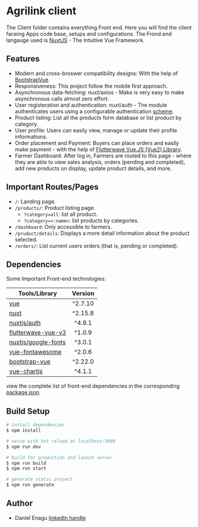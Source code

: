 # Agrilink client

The Client folder contains everything Front end. Here you will find the client faceing Apps code base, setups and configurations. The Frond end langauge used is [NuxtJS](https://v2.nuxt.com/) - The Intuitive Vue Framework.

## Features

- Modern and cross-broswer compatibility designs: With the help of [BootstrapVue](https://bootstrap-vue.org/).
- Responsiveness: This project follow the mobile first approach.
- Asynchronous data-fetching: nuxt/axios - Make is very easy to make asynchronous calls almost zero effort.
- User registeration and authentication: nuxt/auth - The module authenticates users using a configurable authentication [scheme](https://auth.nuxtjs.org/guide/scheme).
- Product listing: List all the products form database or list product by category.
- User profile: Users can easily view, manage or update their profile informations.
- Order placement and Payment: Buyers can place orders and easily make payment - with the help of [Flutterwave Vue.JS (Vue2) Library](https://github.com/Flutterwave/Vue-v3).
- Farmer Dashboard: After log in, Farmers are routed to this page - where they are able to view sales analysis, orders (pending and completed), add new products on display, update product details, and more.

## Important Routes/Pages

- `/`: Landing page.
- `/products/`: Product listing page.
   - `?category=all`: list all product.
   - `?category=<:name>`: list products by categories.
- `/dashboard`: Only accessible to farmers.
- `/pruduct/details`: Displays a more detail information about the product selected.
- `/orders/`: List current users orders (that is, pending or completed).

## Dependencies

Some Important Front-end technologies:

| Tools/Library          | Version |
| ---------------------- |:-------:|
|  [vue]                 | ^2.7.10 |
|  [nuxt]                | ^2.15.8 |
|  [nuxtjs/auth]         | ^4.9.1  |
|  [flutterwave-vue-v3]  | ^1.0.9  |
|  [nuxtjs/google-fonts] | ^3.0.1  |
|  [vue-fontawesome]     | ^2.0.6  |
|  [bootstrap-vue]       | ^2.22.0 |
|  [vue-chartjs]         | ^4.1.1  |

view the complete list of front-end dependencies in the corresponding [package.json].

[vue]: https://vuejs.org/
[nuxt]: https://v2.nuxt.com/
[nuxtjs/auth]: https://auth.nuxtjs.org/
[flutterwave-vue-v3]: https://github.com/Flutterwave/Vue-v3
[nuxtjs/google-fonts]: https://google-fonts.nuxtjs.org/
[vue-fontawesome]: https://fontawesome.com/docs/web/use-with/vue/
[bootstrap-vue]: https://bootstrap-vue.org/
[vue-chartjs]: https://vue-chartjs.org/guide/
[package.json]: https://github.com/dsparrowm/AgriLink/blob/Development/client/package.json

## Build Setup

```bash
# install dependencies
$ npm install

# serve with hot reload at localhost:3000
$ npm run dev

# build for production and launch server
$ npm run build
$ npm run start

# generate static project
$ npm run generate
```

## Author
- Daniel Enagu [linkedIn handle](https://www.linkedin.com/in/enagudaniel/)